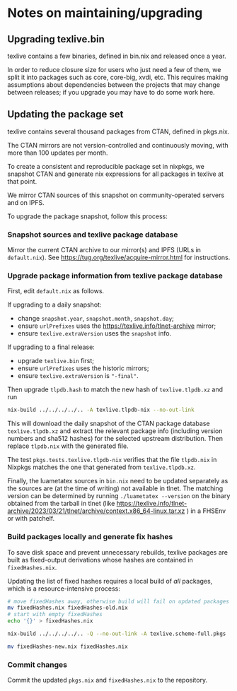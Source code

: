 # Notes on maintaining/upgrading

## Upgrading texlive.bin

texlive contains a few binaries, defined in bin.nix and released once a year.

In order to reduce closure size for users who just need a few of them, we split it into
packages such as core, core-big, xvdi, etc. This requires making assumptions
about dependencies between the projects that may change between releases; if
you upgrade you may have to do some work here.


## Updating the package set

texlive contains several thousand packages from CTAN, defined in pkgs.nix.

The CTAN mirrors are not version-controlled and continuously moving,
with more than 100 updates per month.

To create a consistent and reproducible package set in nixpkgs, we snapshot CTAN
and generate nix expressions for all packages in texlive at that point.

We mirror CTAN sources of this snapshot on community-operated servers and on IPFS.

To upgrade the package snapshot, follow this process:


### Snapshot sources and texlive package database

Mirror the current CTAN archive to our mirror(s) and IPFS (URLs in `default.nix`).
See https://tug.org/texlive/acquire-mirror.html for instructions.


### Upgrade package information from texlive package database

First, edit `default.nix` as follows.

If upgrading to a daily snapshot:
- change `snapshot.year`, `snapshot.month`, `snapshot.day`;
- ensure `urlPrefixes` uses the https://texlive.info/tlnet-archive mirror;
- ensure `texlive.extraVersion` uses the `snapshot` info.

If upgrading to a final release:
- upgrade `texlive.bin` first;
- ensure `urlPrefixes` uses the historic mirrors;
- ensure `texlive.extraVersion` is `"-final"`.

Then upgrade `tlpdb.hash` to match the new hash of `texlive.tlpdb.xz` and run

```bash
nix-build ../../../../.. -A texlive.tlpdb-nix --no-out-link
```

This will download the daily snapshot of the CTAN package database
`texlive.tlpdb.xz` and extract the relevant package info (including version
numbers and sha512 hashes) for the selected upstream distribution. Then replace
`tlpdb.nix` with the generated file.

The test `pkgs.tests.texlive.tlpdb-nix` verifies that the file `tlpdb.nix`
in Nixpkgs matches the one that generated from `texlive.tlpdb.xz`.

Finally, the luametatex sources in `bin.nix` need to be updated separately
as the sources are (at the time of writing) not available in tlnet.  The
matching version can be determined by running `./luametatex --version` on the
binary obtained from the tarball in tlnet (like
https://texlive.info/tlnet-archive/2023/03/21/tlnet/archive/context.x86_64-linux.tar.xz )
in a FHSEnv or with patchelf.

### Build packages locally and generate fix hashes

To save disk space and prevent unnecessary rebuilds, texlive packages are built
as fixed-output derivations whose hashes are contained in `fixedHashes.nix`.

Updating the list of fixed hashes requires a local build of *all* packages,
which is a resource-intensive process:


```bash
# move fixedHashes away, otherwise build will fail on updated packages
mv fixedHashes.nix fixedHashes-old.nix
# start with empty fixedHashes
echo '{}' > fixedHashes.nix

nix-build ../../../../.. -Q --no-out-link -A texlive.scheme-full.pkgs | ./fixHashes.awk > ./fixedHashes-new.nix

mv fixedHashes-new.nix fixedHashes.nix
```

### Commit changes

Commit the updated `pkgs.nix` and `fixedHashes.nix` to the repository.
